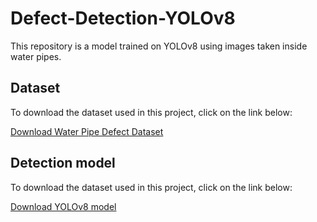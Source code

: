 # Defect-Detection-YOLOv8
This repository is a model trained on YOLOv8 using images taken inside water pipes.
## Dataset

To download the dataset used in this project, click on the link below:

[Download Water Pipe Defect Dataset](https://universe.roboflow.com/gnuhydrosystemlab/water-pipe-defect-7wrw3)

## Detection model

To download the dataset used in this project, click on the link below:

[Download YOLOv8 model](https://drive.google.com/file/d/1L48r3MHzG7nrGBMJZwEh36qrKV1dDHc8/view?usp=drive_link)
